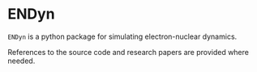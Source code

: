 # ENDyn

`ENDyn` is a python package for simulating electron-nuclear dynamics. 

References to the source code and research papers are provided where needed.  
        